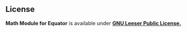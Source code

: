 ## License

**Math Module for Equator** is available under **[GNU Leeser Public License.](LICENSE)**
